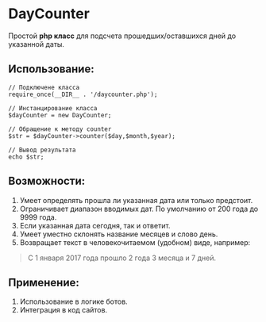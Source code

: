 # DayCounter

Простой **php класс** для подсчета прошедших/оставшихся дней до указанной даты.

## Использование:
```
// Подключене класса
require_once(__DIR__ . '/daycounter.php');

// Инстанцирование класса
$dayCounter = new DayCounter;

// Обращение к методу counter
$str = $dayCounter->counter($day,$month,$year);

// Вывод результата
echo $str;
```

## Возможности:
1. Умеет определять прошла ли указанная дата или только предстоит.
2. Ограничивает диапазон вводимых дат. По умолчанию от 200 года до 9999 года.
3. Если указанная дата сегодня, так и ответит.
4. Умеет уместно склонять название месяцев и слово день.
5. Возвращает текст в человекочитаемом (удобном) виде, например: 
> С 1 января 2017 года прошло 2 года 3 месяца и 7 дней.

## Применение:
1. Использование в логике ботов.
2. Интеграция в код сайтов.